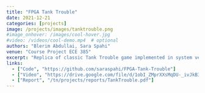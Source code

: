 ```yaml
---
title: "FPGA Tank Trouble"
date: 2021-12-21
categories: [projects]
image: /projects/images/tanktrouble.png
#image_onhover: /images/cool-hover.jpg
#video: /videos/cool-demo.mp4  # optional
authors: "Blerim Abdullai, Sara Spahi"
venue: "Course Project ECE 385"
excerpt: "Replica of classic Tank Trouble game implemented in system verilog. Featured procedurally generated mazes, rotation matricies and fixed point arithemtic for game phyiscs, and crossing clock domains for colision checking."
links:
  - ["Code", "https://github.com/saraspahi/FPGA-Tank-Trouble"]
  - ["Video", "https://drive.google.com/file/d/1obI_ZMprXXsMqDU-_ivJkB3LX7j4Vkkq/view"]
  - ["Report", "/tn/projects/reports/TankTrouble.pdf"]
---
```

